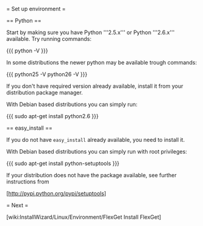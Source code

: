 = Set up environment =

== Python ==

Start by making sure you have Python '''2.5.x''' or Python '''2.6.x''' available. Try running commands:

{{{
python -V
}}}

In some distributions the newer python may be available trough commands:

{{{
python25 -V
python26 -V
}}}

If you don't have required version already available, install it from your distribution package manager.

With Debian based distributions you can simply run:

{{{
sudo apt-get install python2.6
}}}

== easy_install ==

If you do not have `easy_install` already available, you need to install it.

With Debian based distributions you can simply run with root privileges:

{{{
sudo apt-get install python-setuptools
}}}

If your distribution does not have the package available, see further instructions from 

[http://pypi.python.org/pypi/setuptools]

= Next =

[wiki:InstallWizard/Linux/Environment/FlexGet Install FlexGet]